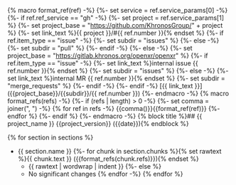 {% macro format_ref(ref) -%}
{%- set service = ref.service_params[0] -%}
{%- if ref.ref_service == "gh" -%}
    {%- set project = ref.service_params[1] %}
    {%- set project_base = "https://github.com/KhronosGroup/" + project %}
    {%- set link_text %}{{ project }}/#{{ ref.number }}{% endset %}
    {%- if ref.item_type == "issue" -%}
        {%- set subdir = "issues" %}
    {%- else -%}
        {%- set subdir = "pull" %}
    {%- endif -%}
{%- else -%}
    {%- set project_base = "https://gitlab.khronos.org/openxr/openxr" %}
    {%- if ref.item_type == "issue" -%}
        {%- set link_text %}internal issue {{ ref.number }}{% endset %}
        {%- set subdir = "issues" %}
    {%- else -%}
        {%- set link_text %}internal MR {{ ref.number }}{% endset %}
        {%- set subdir = "merge_requests" %}
    {%- endif -%}
{%- endif -%}
[{{ link_text }}]({{project_base}}/{{subdir}}/{{ ref.number }})
{%- endmacro -%}
{% macro format_refs(refs) -%}
    {%- if (refs | length) > 0 -%}
        {%- set comma = joiner(", ") -%}
        {% for ref in refs -%}
            {{comma()}}{{format_ref(ref)}}
        {%- endfor %}
    {%- endif %}
{%- endmacro -%}
{% block title %}## {{ project_name }} {{project_version}} ({{date}}){% endblock %}

{% for section in sections %}
- {{ section.name }}
{%- for chunk in section.chunks %}{% set rawtext %}{{ chunk.text }} ({{format_refs(chunk.refs)}}){% endset %}
  - {{ rawtext | wordwrap | indent }}
{%- else %}
  - No significant changes
{% endfor -%}
{% endfor %}

